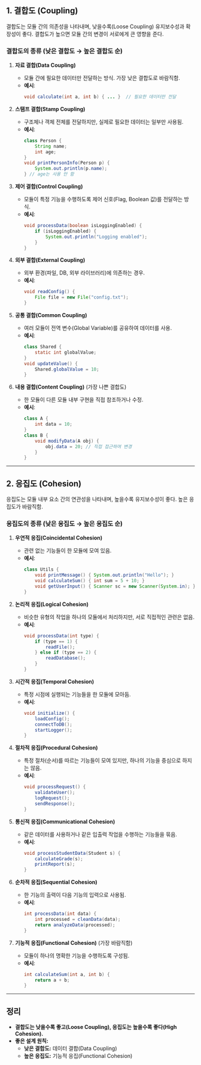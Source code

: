 ## 1. **결합도 (Coupling)**

결합도는 모듈 간의 의존성을 나타내며, 낮을수록(Loose Coupling) 유지보수성과 확장성이 좋다. 결합도가 높으면 모듈 간의 변경이 서로에게 큰 영향을 준다.

### **결합도의 종류 (낮은 결합도 → 높은 결합도 순)**

1. **자료 결합(Data Coupling)**
   - 모듈 간에 필요한 데이터만 전달하는 방식. 가장 낮은 결합도로 바람직함.
   - **예시**:
     ```java
     void calculate(int a, int b) { ... }  // 필요한 데이터만 전달
     ```

2. **스탬프 결합(Stamp Coupling)**
   - 구조체나 객체 전체를 전달하지만, 실제로 필요한 데이터는 일부만 사용됨.
   - **예시**:
     ```java
     class Person {
         String name;
         int age;
     }
     void printPersonInfo(Person p) {
         System.out.println(p.name);
     } // age는 사용 안 함
     ```

3. **제어 결합(Control Coupling)**
   - 모듈이 특정 기능을 수행하도록 제어 신호(Flag, Boolean 값)를 전달하는 방식.
   - **예시**:
     ```java
     void processData(boolean isLoggingEnabled) {
         if (isLoggingEnabled) {
             System.out.println("Logging enabled");
         }
     }
     ```

4. **외부 결합(External Coupling)**
   - 외부 환경(파일, DB, 외부 라이브러리)에 의존하는 경우.
   - **예시**:
     ```java
     void readConfig() {
         File file = new File("config.txt");
     }
     ```

5. **공통 결합(Common Coupling)**
   - 여러 모듈이 전역 변수(Global Variable)를 공유하여 데이터를 사용.
   - **예시**:
     ```java
     class Shared {
         static int globalValue;
     }
     void updateValue() {
         Shared.globalValue = 10;
     }
     ```

6. **내용 결합(Content Coupling)** (가장 나쁜 결합도)
   - 한 모듈이 다른 모듈 내부 구현을 직접 참조하거나 수정.
   - **예시**:
     ```java
     class A {
         int data = 10;
     }
     class B {
         void modifyData(A obj) {
             obj.data = 20; // 직접 접근하여 변경
         }
     }
     ```

---

## 2. **응집도 (Cohesion)**

응집도는 모듈 내부 요소 간의 연관성을 나타내며, 높을수록 유지보수성이 좋다. 높은 응집도가 바람직함.

### **응집도의 종류 (낮은 응집도 → 높은 응집도 순)**

1. **우연적 응집(Coincidental Cohesion)**
   - 관련 없는 기능들이 한 모듈에 모여 있음.
   - **예시**:
     ```java
     class Utils {
         void printMessage() { System.out.println("Hello"); }
         void calculateSum() { int sum = 5 + 10; }
         void getUserInput() { Scanner sc = new Scanner(System.in); }
     }
     ```

2. **논리적 응집(Logical Cohesion)**
   - 비슷한 유형의 작업을 하나의 모듈에서 처리하지만, 서로 직접적인 관련은 없음.
   - **예시**:
     ```java
     void processData(int type) {
         if (type == 1) {
             readFile();
         } else if (type == 2) {
             readDatabase();
         }
     }
     ```

3. **시간적 응집(Temporal Cohesion)**
   - 특정 시점에 실행되는 기능들을 한 모듈에 모아둠.
   - **예시**:
     ```java
     void initialize() {
         loadConfig();
         connectToDB();
         startLogger();
     }
     ```

4. **절차적 응집(Procedural Cohesion)**
   - 특정 절차(순서)를 따르는 기능들이 모여 있지만, 하나의 기능을 중심으로 하지는 않음.
   - **예시**:
     ```java
     void processRequest() {
         validateUser();
         logRequest();
         sendResponse();
     }
     ```

5. **통신적 응집(Communicational Cohesion)**
   - 같은 데이터를 사용하거나 같은 입출력 작업을 수행하는 기능들을 묶음.
   - **예시**:
     ```java
     void processStudentData(Student s) {
         calculateGrade(s);
         printReport(s);
     }
     ```

6. **순차적 응집(Sequential Cohesion)**
   - 한 기능의 출력이 다음 기능의 입력으로 사용됨.
   - **예시**:
     ```java
     int processData(int data) {
         int processed = cleanData(data);
         return analyzeData(processed);
     }
     ```

7. **기능적 응집(Functional Cohesion)** (가장 바람직함)
   - 모듈이 하나의 명확한 기능을 수행하도록 구성됨.
   - **예시**:
     ```java
     int calculateSum(int a, int b) {
         return a + b;
     }
     ```

---

## **정리**

- **결합도는 낮을수록 좋고(Loose Coupling), 응집도는 높을수록 좋다(High Cohesion).**
- **좋은 설계 원칙:**
  - **낮은 결합도:** 데이터 결합(Data Coupling)
  - **높은 응집도:** 기능적 응집(Functional Cohesion)

